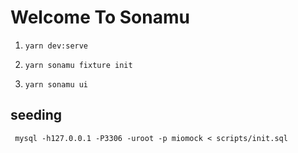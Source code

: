 # Welcome To Sonamu

1. `yarn dev:serve`

2. `yarn sonamu fixture init`

3. `yarn sonamu ui`

## seeding

` mysql -h127.0.0.1 -P3306 -uroot -p miomock < scripts/init.sql`
